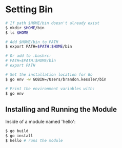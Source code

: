 # Setting Bin

```bash
# If path $HOME/bin doesn't already exist
$ mkdir $HOME/bin
$ ls $HOME

# Add $HOME/bin to PATH
$ export PATH=$PATH:$HOME/bin

# Or add to .bashrc:
# PATH=$PATH:$HOME/bin
# export PATH

# Set the installation location for Go
$ go env -w GOBIN=/Users/brandon.kessler/bin

# Print the environment variables with:
$ go env
```

## Installing and Running the Module

Inside of a module named 'hello':

```bash
$ go build
$ go install
$ hello # runs the module
```